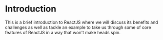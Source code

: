 # Introduction

This is a brief introduction to ReactJS where we will discuss its benefits and challenges as well as tackle an example to take us through some of core features of ReactJS in a way that won't make heads spin.